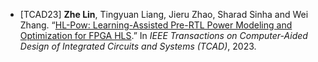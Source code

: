 - [TCAD23] **Zhe Lin**, Tingyuan Liang, Jieru Zhao, Sharad Sinha and Wei Zhang. “[HL-Pow: Learning-Assisted Pre-RTL Power Modeling and Optimization for FPGA HLS](http://academicpages.github.io/files/tcad23.pdf).” In *IEEE Transactions on Computer-Aided Design of Integrated Circuits and Systems (TCAD)*, 2023.

